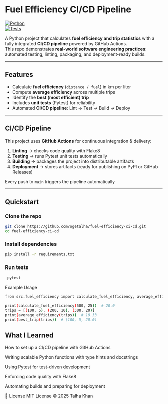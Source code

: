 # Fuel Efficiency CI/CD Pipeline  

[![Python](https://img.shields.io/badge/Python-3.10-blue.svg)](https://www.python.org/)  
[![Tests](https://img.shields.io/badge/tests-passing-brightgreen.svg)](https://github.com/YOUR-USERNAME/fuel-efficiency-ci-cd/actions)  

A Python project that calculates **fuel efficiency and trip statistics** with a fully integrated **CI/CD pipeline** powered by GitHub Actions.  
This repo demonstrates **real-world software engineering practices**: automated testing, linting, packaging, and deployment-ready builds.  

---

## Features  
-  Calculate **fuel efficiency** (`distance / fuel`) in km per liter  
-  Compute **average efficiency** across multiple trips  
-  Identify the **best (most efficient) trip**  
-  Includes **unit tests** (Pytest) for reliability  
-  Automated **CI/CD pipeline**: Lint → Test → Build → Deploy  


---

## CI/CD Pipeline  
This project uses **GitHub Actions** for continuous integration & delivery:  

1. **Linting** → checks code quality with Flake8  
2. **Testing** → runs Pytest unit tests automatically  
3. **Building** → packages the project into distributable artifacts  
4. **Deployment** → stores artifacts (ready for publishing on PyPI or GitHub Releases)  

Every push to `main` triggers the pipeline automatically  

---

## Quickstart  

### Clone the repo  
```bash
git clone https://github.com/ogetalha/fuel-efficiency-ci-cd.git
cd fuel-efficiency-ci-cd
``` 
### Install dependencies
``` bash
pip install -r requirements.txt
```

### Run tests
```bash
 pytest
 ```
Example Usage
```bash
from src.fuel_efficiency import calculate_fuel_efficiency, average_efficiency, best_trip

print(calculate_fuel_efficiency(500, 25))  # 20.0
trips = [(100, 5), (200, 10), (300, 20)]
print(average_efficiency(trips))  # 18.33
print(best_trip(trips))  # (100, 5, 20.0)
```

## What I Learned
How to set up a CI/CD pipeline with GitHub Actions

Writing scalable Python functions with type hints and docstrings

Using Pytest for test-driven development

Enforcing code quality with Flake8

Automating builds and preparing for deployment

📜 License
MIT License © 2025 Talha Khan
